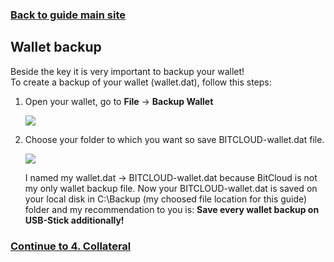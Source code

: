 ### **[Back to guide main site](readme.md)**

## Wallet backup
Beside the key it is very important to backup your wallet!\
To create a backup of your wallet (wallet.dat), follow this steps:

1. Open your wallet, go to **File** -> **Backup Wallet**

    <img src="https://node-support.network/coins/bitcloud/3_wallet_backup/1.png?">
    
2. Choose your folder to which you want so save BITCLOUD-wallet.dat file.

    <img src="https://node-support.network/coins/bitcloud/3_wallet_backup/2.png?">
    
    I named my wallet.dat -> BITCLOUD-wallet.dat because BitCloud is not my only wallet backup file.
    Now your BITCLOUD-wallet.dat is saved on your local disk in C:\Backup (my choosed file location for this guide) folder and my recommendation to you is: **Save every wallet backup on USB-Stick additionally!**

### **[Continue to 4. Collateral](mn_guide_collateral.md)**
